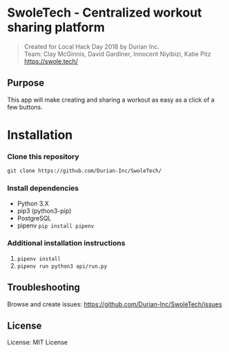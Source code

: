 # SwoleTech - Centralized workout sharing platform
> Created for Local Hack Day 2018 by Durian Inc.      
Team: Clay McGinnis, David Gardiner, Innocent Niyibizi, Katie Pitz      
> https://swole.tech/
## Purpose
This app will make creating and sharing a workout as easy as a click of a few buttons.

# Installation
### Clone this repository
```
git clone https://github.com/Durian-Inc/SwoleTech/
```

### Install dependencies
* Python 3.X
* pip3 (python3-pip)
* PostgreSQL
* pipenv `pip install pipenv`

### Additional installation instructions
1. `pipenv install`
2. `pipenv run python3 api/run.py`

## Troubleshooting
Browse and create issues: https://github.com/Durian-Inc/SwoleTech/issues

## License
License: MIT License
